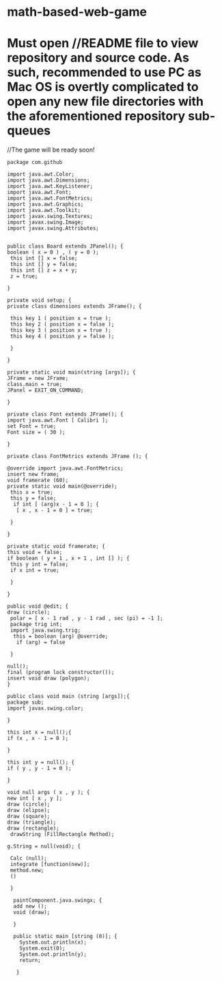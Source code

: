 # math-based-web-game
# Must open //README file to view repository and source code. As such, recommended to use PC as Mac OS is overtly complicated to open any   new file directories with the aforementioned repository sub-queues
//The game will be ready soon! 

    package com.github
 
    import java.awt.Color;
    import java.awt.Dimensions;
    import java.awt.KeyListener;
    import java.awt.Font;
    import java.awt.FontMetrics;
    import java.awt.Graphics;
    import java.awt.Toolkit;
    import javax.swing.Textures;
    import javax.swing.Image;
    import javax.swing.Attributes;
 
 
    public class Board extends JPanel(); {
    boolean ( x = 0 ) , ( y = 0 );
     this int [] x = false;
     this int [] y = false;
     this int [] z = x + y; 
     z = true;
  
    }
  
    private void setup; {
    private class dimensions extends JFrame(); {
 
     this key 1 ( position x = true );
     this key 2 ( position x = false );
     this key 3 ( position x = true );
     this key 4 ( position y = false );
  
     }
  
    }
 
    private static void main(string [args]); {
    JFrame = new JFrame;
    class.main = true;
    JPanel = EXIT_ON_COMMAND;
  
    }

    private class Font extends JFrame(); {
    import java.awt.Font [ Calibri ];
    set Font = true;
    Font size = ( 30 );
  
    }
 
    private class FontMetrics extends JFrame (); {
 
    @override import java.awt.FontMetrics;
    insert new frame;
    void framerate (60);
    private static void main(@override);
     this x = true;
     this y = false;
      if int [ (arg)x - 1 = 0 ]; {
       [ x , x - 1 = 0 ] = true;
    
     }
   
    }
  
    private static void framerate; {
    this void = false;
    if boolean ( y + 1 , x + 1 , int [] ); {
     this y int = false;
     if x int = true;
    
     }
   
    }
  
    public void @edit; {
    draw (circle);
     polar = [ x - 1 rad , y - 1 rad , sec (pi) = -1 ];
     package trig int;
     import java.swing.trig;
      this = boolean (arg) @override;
       if (arg) = false
       
     }
   
    null();
    final (program lock constructor());
    insert void draw (polygon);
    }
  
    public class void main (string [args]);{
    package sub;
    import javax.swing.color;
   
    }
  
    this int x = null();{
    if (x , x - 1 = 0 );
   
    }
  
    this int y = null(); {
    if ( y , y - 1 = 0 );
   
    }
  
    void null args ( x , y ); {
    new int [ x , y ];
    draw (circle);
    draw (elipse);
    draw (square);
    draw (triangle);
    draw (rectangle);
     drawString (FillRectangle Method);
    
    g.String = null(void); {
   
     Calc (null);
     integrate [function(new)];
     method.new;
     ()
     
     }
    
      paintComponent.java.swingx; {
      add new ();
      void (draw);
      
      }
      
      public static main [string (0)]; {
        System.out.println(x);
        System.exit(0);
        System.out.println(y);
        return;
        
       }
     
